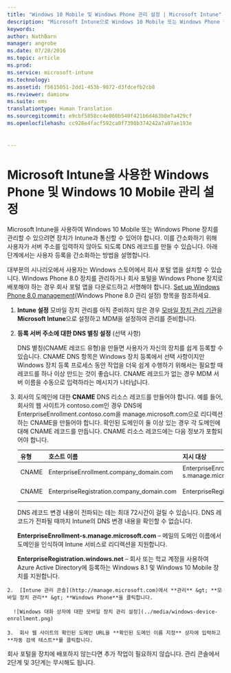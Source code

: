 ```yaml
---
title: "Windows 10 Mobile 및 Windows Phone 관리 설정 | Microsoft Intune"
description: "Microsoft Intune으로 Windows 10 Mobile 또는 Windows Phone 장치에 대한 MDM(모바일 장치 관리)을 사용하도록 설정합니다."
keywords: 
author: NathBarn
manager: angrobe
ms.date: 07/28/2016
ms.topic: article
ms.prod: 
ms.service: microsoft-intune
ms.technology: 
ms.assetid: f5615051-2dd1-453b-9872-d3fdcefb2cb8
ms.reviewer: damionw
ms.suite: ems
translationtype: Human Translation
ms.sourcegitcommit: e9cbf5858cc4e860b540f421b6d463b8e7a429cf
ms.openlocfilehash: cc928e4facf592ca0f7398b374242a7a07ae193e


---
```



# Microsoft Intune을 사용한 Windows Phone 및 Windows 10 Mobile 관리 설정
Microsoft Intune을 사용하여 Windows 10 Mobile 또는 Windows Phone 장치를 관리할 수 있으려면 장치가 Intune과 통신할 수 있어야 합니다. 이를 간소화하기 위해 사용자가 서버 주소를 입력하지 않아도 되도록 DNS 레코드를 만들 수 있습니다. 아래 단계에서는 사용자 등록을 간소화하는 방법을 설명합니다.  

대부분의 시나리오에서 사용자는 Windows 스토어에서 회사 포털 앱을 설치할 수 있습니다. Windows Phone 8.0 장치를 관리하거나 회사 포털을 Windows Phone 장치로 배포해야 하는 경우 회사 포털 앱을 다운로드하고 서명해야 합니다. [Set up Windows Phone 8.0 management](set-up-windows-phone-8.0-management-with-microsoft-intune.md)(Windows Phone 8.0 관리 설정) 항목을 참조하세요.

1.  **Intune 설정** 모바일 장치 관리를 아직 준비하지 않은 경우 [모바일 장치 관리 기관](get-ready-to-enroll-devices-in-microsoft-intune.md#set-mobile-device-management-authority)을 **Microsoft Intune**으로 설정하고 MDM을 설정하여 관리를 준비합니다.

2.  **등록 서버 주소에 대한 DNS 별칭 설정** (선택 사항)

    DNS 별칭(CNAME 레코드 유형)을 만들면 사용자가 자신의 장치를 쉽게 등록할 수 있습니다. CNAME DNS 항목은 Windows 장치 등록에서 선택 사항이지만 Windows 장치 등록 프로세스 동안 작업을 더욱 쉽게 수행하기 위해서는 필요할 때 레코드를 하나 이상 만드는 것이 좋습니다. CNAME 레코드가 없는 경우 MDM 서버 이름을 수동으로 입력하라는 메시지가 나타납니다.

  1.  회사의 도메인에 대한 **CNAME** DNS 리소스 레코드를 만들어야 합니다. 예를 들어, 회사의 웹 사이트가 contoso.com인 경우 DNS에 EnterpriseEnrollment.contoso.com을 manage.microsoft.com으로 리디렉션하는 CNAME을 만들어야 합니다. 확인된 도메인이 둘 이상 있는 경우 각 도메인에 대해 CNAME 레코드를 만듭니다. CNAME 리소스 레코드에는 다음 정보가 포함되어야 합니다.

      |유형|호스트 이름|지시 대상|TTL|
      |--------|-------------|-------------|-------|
      |CNAME|EnterpriseEnrollment.company_domain.com|EnterpriseEnrollment-s.manage.microsoft.com |1시간|
      |CNAME|EnterpriseRegistration.company_domain.com|EnterpriseRegistration.windows.net|1시간|

      DNS 레코드 변경 내용이 전파되는 데는 최대 72시간이 걸릴 수 있습니다. DNS 레코드가 전파될 때까지 Intune의 DNS 변경 내용을 확인할 수 없습니다.

      **EnterpriseEnrollment-s.manage.microsoft.com** – 메일의 도메인 이름에서 도메인을 인식하여 Intune 서비스로 리디렉션을 지원합니다.

      **EnterpriseRegistration.windows.net** – 회사 또는 학교 계정을 사용하여 Azure Active Directory에 등록하는 Windows 8.1 및 Windows 10 Mobile 장치를 지원합니다.

    2.  [Intune 관리 콘솔](http://manage.microsoft.com)에서 **관리** &gt; **모바일 장치 관리** &gt; **Windows Phone**을 클릭합니다.

      ![Windows 대화 상자에 대한 모바일 장치 관리 설정](../media/windows-device-enrollment.png)

    3.  회사 웹 사이트의 확인된 도메인 URL을 **확인된 도메인 이름 지정** 상자에 입력하고 **자동 검색 테스트**를 클릭합니다.



회사 포털을 장치에 배포하지 않는다면 추가 작업이 필요하지 않습니다.  관리 콘솔에서 2단계 및 3단계는 무시해도 됩니다.



<!--HONumber=Jul16_HO4-->


